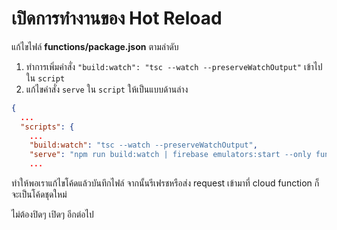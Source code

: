

# เปิดการทำงานของ Hot Reload

แก้ไขไฟล์ **functions/package.json** ตามลำดับ

1. ทำการเพิ่มคำสั่ง `"build:watch": "tsc --watch --preserveWatchOutput"` เข้าไปใน `script`
2. แก้ไขคำสั่ง `serve` ใน `script` ให้เป็นแบบด้านล่าง

```json
{
  ...
  "scripts": {
    ...
    "build:watch": "tsc --watch --preserveWatchOutput",
    "serve": "npm run build:watch | firebase emulators:start --only functions",
    ...
```

ทำให้พอเราแก้ไขโค้ดแล้วบันทึกไฟล์ จากนั้นรีเฟรชหรือส่ง request เข้ามาที่ cloud function ก็จะเป็นโค้ดชุดใหม่ 

ไม่ต้องปิดๆ เปิดๆ อีกต่อไป
